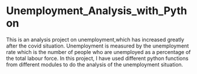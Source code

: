 # Unemployment_Analysis_with_Python
This is an analysis project on unemployment,which has increased greatly after the covid situation.
Unemployment is measured by the unemployment rate which is the number of people
who are unemployed as a percentage of the total labour force. 
In this project, I have used different python functions from different modules to do the analysis of the unemployment situation.
